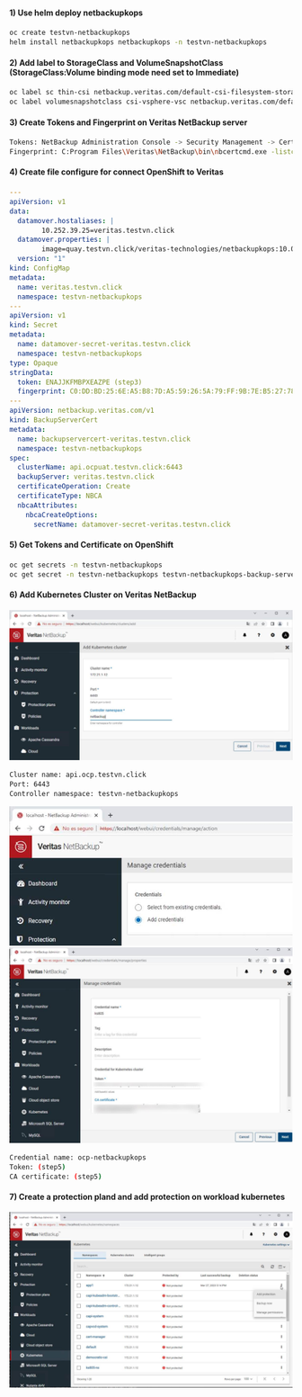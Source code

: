#### 1) Use helm deploy netbackupkops
```sh
oc create testvn-netbackupkops
helm install netbackupkops netbackupkops -n testvn-netbackupkops
```

#### 2) Add label to StorageClass and VolumeSnapshotClass (StorageClass:Volume binding mode need set to Immediate)
```sh
oc label sc thin-csi netbackup.veritas.com/default-csi-filesystem-storage-class=true
oc label volumesnapshotclass csi-vsphere-vsc netbackup.veritas.com/default-csi-volume-snapshot-class=true
```

#### 3) Create Tokens and Fingerprint on Veritas NetBackup server
```sh
Tokens: NetBackup Administration Console -> Security Management -> Certificate Management -> Token Management -> Create and copy token for step4
Fingerprint: C:Program Files\Veritas\NetBackup\bin\nbcertcmd.exe -listcacertdetails -> Copy SHA-256 Fingerprint for step4
```

#### 4) Create file configure for connect OpenShift to Veritas
```yml
---
apiVersion: v1
data:
  datamover.hostaliases: |
        10.252.39.25=veritas.testvn.click
  datamover.properties: |
        image=quay.testvn.click/veritas-technologies/netbackupkops:10.0.1
  version: "1"
kind: ConfigMap
metadata:
  name: veritas.testvn.click
  namespace: testvn-netbackupkops
---
apiVersion: v1
kind: Secret
metadata:
  name: datamover-secret-veritas.testvn.click
  namespace: testvn-netbackupkops
type: Opaque
stringData:
  token: ENAJJKFMBPXEAZPE (step3)
  fingerprint: C0:DD:BD:25:6E:A5:B8:7D:A5:59:26:5A:79:FF:9B:7E:B5:27:78:E5:AA:46:9A:0D:94:9E:E0:13:82:E8:BE:78 (step3)
---
apiVersion: netbackup.veritas.com/v1
kind: BackupServerCert
metadata:
  name: backupservercert-veritas.testvn.click
  namespace: testvn-netbackupkops
spec:
  clusterName: api.ocpuat.testvn.click:6443
  backupServer: veritas.testvn.click
  certificateOperation: Create
  certificateType: NBCA
  nbcaAttributes:
    nbcaCreateOptions:
      secretName: datamover-secret-veritas.testvn.click
```
#### 5) Get Tokens and Certificate on OpenShift
```sh
oc get secrets -n testvn-netbackupkops
oc get secret -n testvn-netbackupkops testvn-netbackupkops-backup-server-token-xxx -o yaml (copy ca.crt and token)
```
#### 6) Add Kubernetes Cluster on Veritas NetBackup
![Alt text](image/VeritasNetbackup1.png)
```sh
Cluster name: api.ocp.testvn.click
Port: 6443
Controller namespace: testvn-netbackupkops
```
![Alt text](image/VeritasNetbackup2.png)
![Alt text](image/VeritasNetbackup3.png)
```sh
Credential name: ocp-netbackupkops
Token: (step5)
CA certificate: (step5)
```
#### 7) Create a protection pland and add protection on workload kubernetes
![Alt text](image/VeritasNetbackup4.png)